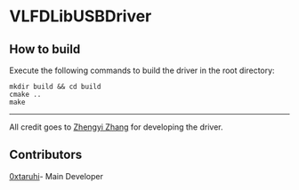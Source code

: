 # VLFDLibUSBDriver

## How to build

Execute the following commands to build the driver in the root directory:

```
mkdir build && cd build
cmake ..
make
```

---

All credit goes to [Zhengyi Zhang](https://github.com/0xtaruhi) for developing the driver.

## Contributors

[0xtaruhi](https://github.com/0xtaruhi)- Main Developer